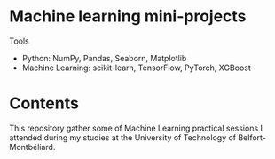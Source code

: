 # Machine learning mini-projects

Tools
* Python: NumPy, Pandas, Seaborn, Matplotlib
* Machine Learning: scikit-learn, TensorFlow, PyTorch, XGBoost

# Contents
This repository gather some of Machine Learning practical sessions I attended during my studies 
at the University of Technology of Belfort-Montbéliard.
